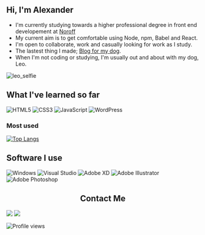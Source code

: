 ## Hi, I'm Alexander

- I'm currently studying towards a higher professional degree in front end developement at [Noroff](https://www.noroff.no/en/studies/vocational-school/front-end-development)
- My current aim is to get comfortable using Node, npm, Babel and React.
- I'm open to collaborate, work and casually looking for work as I study.
- The lastest thing I made; [Blog for my dog](https://deft-scone-ef0e91.netlify.app/index.html).
- When I'm not coding or studying, I'm usually out and about with my dog, Leo.

![leo_selfie](https://user-images.githubusercontent.com/91462616/171410966-9ea19ab3-9e7d-4a56-9e0f-e96bd078c3fc.jpg)

## What I've learned so far

![HTML5](https://img.shields.io/badge/html5-%23E34F26.svg?style=for-the-badge&logo=html5&logoColor=white)
![CSS3](https://img.shields.io/badge/css3-%231572B6.svg?style=for-the-badge&logo=css3&logoColor=white)
![JavaScript](https://img.shields.io/badge/javascript-%23323330.svg?style=for-the-badge&logo=javascript&logoColor=%23F7DF1E)
![WordPress](https://img.shields.io/badge/Wordpress-21759B?style=for-the-badge&logo=wordpress&logoColor=white)

### Most used

[![Top Langs](https://github-readme-stats.vercel.app/api/top-langs/?username=Anclagen)](https://github.com/anuraghazra/github-readme-stats)

## Software I use
![Windows](https://img.shields.io/badge/Windows-0078D6?style=for-the-badge&logo=windows&logoColor=white)
![Visual Studio](https://img.shields.io/badge/Visual%20Studio-5C2D91.svg?style=for-the-badge&logo=visual-studio&logoColor=white)
![Adobe XD](https://img.shields.io/badge/Adobe%20XD-470137?style=for-the-badge&logo=Adobe%20XD&logoColor=#FF61F6)
![Adobe Illustrator](https://img.shields.io/badge/adobe%20illustrator-%23FF9A00.svg?style=for-the-badge&logo=adobe%20illustrator&logoColor=white)
![Adobe Photoshop](https://img.shields.io/badge/adobe%20photoshop-%2331A8FF.svg?style=for-the-badge&logo=adobe%20photoshop&logoColor=white)

## <center>Contact Me</center>
[<img src="https://img.shields.io/badge/LinkedIn-0077B5?style=for-the-badge&logo=linkedin&logoColor=white">](https://www.linkedin.com/in/alexander-barrett-64568a47/)
[<img src="https://img.shields.io/badge/Discord-7289DA?style=for-the-badge&logo=discord&logoColor=white">](https://discordapp.com/users/178264761199362048)

![Profile views](https://gpvc.arturio.dev/anclagen)
